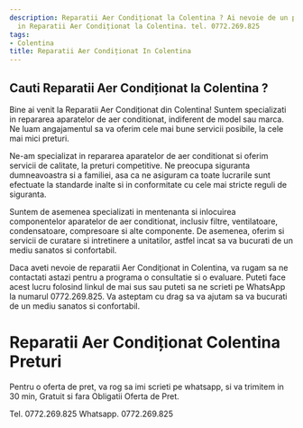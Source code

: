 ```yaml
---
description: Reparatii Aer Condiționat la Colentina ? Ai nevoie de un profesionist
  in Reparatii Aer Condiționat la Colentina. tel. 0772.269.825
tags:
- Colentina
title: Reparatii Aer Condiționat In Colentina
---
```



## Cauti Reparatii Aer Condiționat la Colentina ?

Bine ai venit la Reparatii Aer Condiționat din Colentina! 
Suntem specializati in repararea aparatelor de aer conditionat, indiferent de model sau marca. Ne luam angajamentul sa va oferim cele mai bune servicii posibile, la cele mai mici preturi.

Ne-am specializat in repararea aparatelor de aer conditionat si oferim servicii de calitate, la preturi competitive. Ne preocupa siguranta dumneavoastra si a familiei, asa ca ne asiguram ca toate lucrarile sunt efectuate la standarde inalte si in conformitate cu cele mai stricte reguli de siguranta.

Suntem de asemenea specializati in mentenanta si inlocuirea componentelor aparatelor de aer conditionat, inclusiv filtre, ventilatoare, condensatoare, compresoare si alte componente. De asemenea, oferim si servicii de curatare si intretinere a unitatilor, astfel incat sa va bucurati de un mediu sanatos si confortabil.

Daca aveti nevoie de reparatii Aer Condiționat in Colentina, va rugam sa ne contactati astazi pentru a programa o consultatie si o evaluare. Puteti face acest lucru folosind linkul de mai sus sau puteti sa ne scrieti pe WhatsApp la numarul 0772.269.825. Va asteptam cu drag sa va ajutam sa va bucurati de un mediu sanatos si confortabil.

# Reparatii Aer Condiționat Colentina Preturi
Pentru o oferta de pret, va rog sa imi scrieti pe whatsapp, si va trimitem in 30 min, Gratuit si fara Obligatii Oferta de Pret.

Tel. 0772.269.825
Whatsapp. 0772.269.825